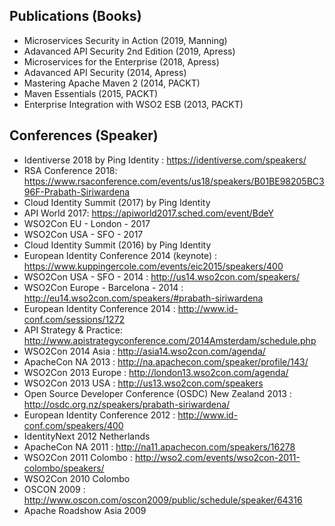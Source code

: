 ## Publications (Books)

* Microservices Security in Action (2019, Manning)
* Adavanced API Security 2nd Edition (2019, Apress)
* Microservices for the Enterprise (2018, Apress)
* Adavanced API Security (2014, Apress)
* Mastering Apache Maven 2 (2014, PACKT)
* Maven Essentials (2015, PACKT)
* Enterprise Integration with WSO2 ESB (2013, PACKT)

## Conferences (Speaker)

* Identiverse 2018 by Ping Identity : https://identiverse.com/speakers/
* RSA Conference 2018: https://www.rsaconference.com/events/us18/speakers/B01BE98205BC396F-Prabath-Siriwardena
* Cloud Identity Summit (2017) by Ping Identity
* API World 2017: https://apiworld2017.sched.com/event/BdeY
* WSO2Con EU - London - 2017 
* WSO2Con USA - SFO - 2017 
* Cloud Identity Summit (2016) by Ping Identity
* European Identity Conference 2014 (keynote) : https://www.kuppingercole.com/events/eic2015/speakers/400
* WSO2Con USA - SFO - 2014 : http://us14.wso2con.com/speakers/
* WSO2Con Europe - Barcelona - 2014 : http://eu14.wso2con.com/speakers/#prabath-siriwardena
* European Identity Conference 2014 : http://www.id-conf.com/sessions/1272
* API Strategy & Practice: http://www.apistrategyconference.com/2014Amsterdam/schedule.php
* WSO2Con 2014 Asia : http://asia14.wso2con.com/agenda/
* ApacheCon NA 2013 : http://na.apachecon.com/speaker/profile/143/
* WSO2Con 2013 Europe : http://london13.wso2con.com/agenda/
* WSO2Con 2013 USA : http://us13.wso2con.com/speakers
* Open Source Developer Conference (OSDC) New Zealand 2013 : http://osdc.org.nz/speakers/prabath-siriwardena/
* European Identity Conference 2012 : http://www.id-conf.com/speakers/400
* IdentityNext 2012 Netherlands
* ApacheCon NA 2011 : http://na11.apachecon.com/speakers/16278
* WSO2Con 2011 Colombo : http://wso2.com/events/wso2con-2011-colombo/speakers/
* WSO2Con 2010 Colombo
* OSCON 2009 : http://www.oscon.com/oscon2009/public/schedule/speaker/64316
* Apache Roadshow Asia 2009
